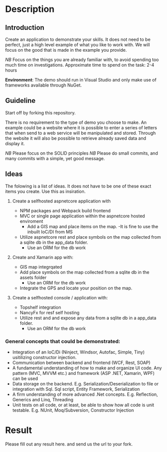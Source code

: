 # Description

## Introduction
Create an application to demonstrate your skills. It does not need to be perfect, just a high level example of what you like to work with.
We will focus on the good that is made in the example you provide.

*NB* Focus on the things you are already familiar with, to avoid spending too much time on investigations. 
Approximate time to spend on the task: 2-4 hours

**Environment**:
The demo should run in Visual Studio and only make use of frameworks available through NuGet.

## Guideline
Start off by forking this repository.

There is no requirement to the type of demo you choose to make. An example could be a
website where it is possible to enter a series of letters that when send to a web service will be manipulated
and stored. Through the website it will also be possible to retrieve already saved data and display it.

*NB* Please focus on the SOLID principles
*NB* Please do small commits, and many commits with a simple, yet good message.


## Ideas
The folowing is a list of ideas. It does not have to be one of these exact items you create. Use this as insiration.

1) Create a selfhosted aspnetcore application with
	- NPM packages and Webpack build frontend
	- MVC or single page application within the aspnetcore hosted enviroment
		- Add a GIS map and place items on the map. 
	-It is fine to use the inbuilt IoC/DI from MS
	- Utilize aspnetcore rest and place symbols on the map collected from a sqlite db in the app_data folder.
		- Use an ORM for the db work
		
2) Create and Xamarin app with:
	- GIS map integrqated
	- Add place symbols on the map collected from a sqlite db in the assets folder
		- Use an ORM for the db work
	- Integrate the GPS and locate your position on the map.

3) Create a selfhosted console / application with:
	- Topshelf integration
	- NancyFx for resf self hosting
	- Utilize rest and and expose any data from a sqlite db in a app_data folder.
		- Use an ORM for the db work

### General concepts that could be demonstrated:
- Integration of an IoC/Di (Ninject, Windsor, Autofac, Simple, Tiny) usitilizing constructor injection.
- Communication between backend and frontend (WCF, Rest, SOAP) 
- A fundamental understanding of how to make and organize UI code. Any pattern (MVC, MVVM etc.) and framework (ASP .NET, Xamarin, WPF) can be used
- Data storage on the backend. E.g. Serialization/Deserialization to file or integration with Sql. Sql script, Entity Framework, Serialization
- A firm understanding of more advanced .Net concepts. E.g. Reflection, Generics and Linq, Threading
- Unit tests on all code, or at least, be able to show how all code is unit testable. E.g. NUnit, Moq/Subversion, Constructor Injection
		

# Result

Please fill out any result here. and send us the url to your fork.
